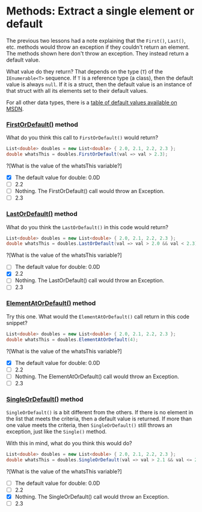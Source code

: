 [//]: # (GENERATED FILE -- DO NOT EDIT)
# Methods: Extract a single element or default

The previous two lessons had a note explaining that the `First()`, `Last()`, etc. methods would throw an exception if they couldn't return an element. The methods shown here don't throw an exception. They instead return a default value.

What value do they return? That depends on the type (`T`) of the `IEnumerable<T>` sequence. If `T` is a reference type (a class), then the default value is always `null`. If it is a struct, then the default value is an instance of that struct with all its elements set to their default values.

For all other data types, there is a [table of default values available on MSDN](https://msdn.microsoft.com/en-us/library/83fhsxwc.aspx).

### [FirstOrDefault()](https://msdn.microsoft.com/en-us/library/bb340482%28v=vs.110%29.aspx) method
What do you think this call to `FirstOrDefault()` would return?

```csharp
List<double> doubles = new List<double> { 2.0, 2.1, 2.2, 2.3 };
double whatsThis = doubles.FirstOrDefault(val => val > 2.3);
```

?[What is the value of the whatsThis variable?]
 - [x] The default value for double: 0.0D
 - [ ] 2.2
 - [ ] Nothing. The FirstOrDefault() call would throw an Exception.
 - [ ] 2.3

### [LastOrDefault()](https://msdn.microsoft.com/en-us/library/bb301849%28v=vs.110%29.aspx) method
What do you think the `LastOrDefault()` in this code would return?

```csharp
List<double> doubles = new List<double> { 2.0, 2.1, 2.2, 2.3 };
double whatsThis = doubles.LastOrDefault(val => val > 2.0 && val < 2.3);
```

?[What is the value of the whatsThis variable?]
 - [ ] The default value for double: 0.0D
 - [x] 2.2
 - [ ] Nothing. The LastOrDefault() call would throw an Exception.
 - [ ] 2.3

### [ElementAtOrDefault()](https://msdn.microsoft.com/en-us/library/bb494386%28v=vs.110%29.aspx) method
Try this one. What would the `ElementAtOrDefault()` call return in this code snippet?

```csharp
List<double> doubles = new List<double> { 2.0, 2.1, 2.2, 2.3 };
double whatsThis = doubles.ElementAtOrDefault(4);
```

?[What is the value of the whatsThis variable?]
 - [x] The default value for double: 0.0D
 - [ ] 2.2
 - [ ] Nothing. The ElementAtOrDefault() call would throw an Exception.
 - [ ] 2.3

### [SingleOrDefault()](https://msdn.microsoft.com/en-us/library/bb342451%28v=vs.110%29.aspx) method
`SingleOrDefault()` is a bit different from the others. If there is no element in the list that meets the criteria, then a default value is returned. If more than one value meets the criteria, then `SingleOrDefault()` still throws an exception, just like the `Single()` method.

With this in mind, what do you think this would do?

```csharp
List<double> doubles = new List<double> { 2.0, 2.1, 2.2, 2.3 };
double whatsThis = doubles.SingleOrDefault(val => val > 2.1 && val <= 2.3);
```

?[What is the value of the whatsThis variable?]
 - [ ] The default value for double: 0.0D
 - [ ] 2.2
 - [x] Nothing. The SingleOrDefault() call would throw an Exception.
 - [ ] 2.3
